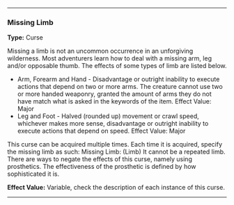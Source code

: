___
### Missing Limb
__Type:__ Curse

Missing a limb is not an uncommon occurrence in an unforgiving wilderness. Most adventurers learn how to deal with a missing arm, leg and/or opposable thumb. The effects of some types of limb are listed below.

- Arm, Forearm and Hand - Disadvantage or outright inability to execute actions that depend on two or more arms. The creature cannot use two or more handed weaponry, granted the amount of arms they do not have match what is asked in the keywords of the item. Effect Value: Major
- Leg and Foot - Halved (rounded up) movement or crawl speed, whichever makes more sense, disadvantage or outright inability to execute actions that depend on speed. Effect Value: Major

This curse can be acquired multiple times. Each time it is acquired, specify the missing limb as such:
Missing Limb: (Limb)
It cannot be a repeated limb.
There are ways to negate the effects of this curse, namely using prosthetics. The effectiveness of the prosthetic is defined by how sophisticated it is.

__Effect Value:__ Variable, check the description of each instance of this curse.

___